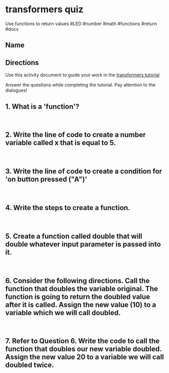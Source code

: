 # transformers quiz

Use functions to return values #LED #number #math #functions #return #docs

## Name

## Directions

Use this activity document to guide your work in the [transformers tutorial](/microbit/lessons/transformers/tutorial)

Answer the questions while completing the tutorial. Pay attention to the dialogues!

## 1. What is a 'function'?

<br/>

## 2. Write the line of code to create a number variable called **x** that is equal to 5.

<br/>

## 3. Write the line of code to create a condition for 'on button pressed ("A")'

<br/>

## 4. Write the steps to create a function.

<br/>

## 5. Create a function called **double** that will double whatever input parameter is passed into it.

<br/>

## 6. Consider the following directions. Call the function that doubles the variable original. The function is going to return the doubled value after it is called. Assign the new value (10) to a variable which we will call doubled.

<br/>

## 7. Refer to Question 6. Write the code to call the function that doubles our new variable doubled. Assign the new value 20 to a variable we will call doubled twice.

<br/>

